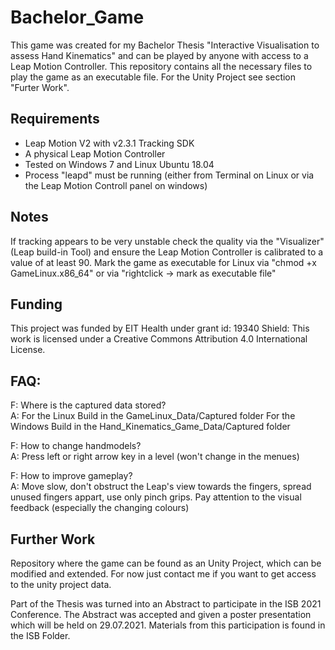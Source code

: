# Bachelor_Game
This game was created for my Bachelor Thesis "Interactive Visualisation to assess Hand Kinematics" 
and can be played by anyone with access to a Leap Motion Controller. This repository contains all the necessary files to play the game as an executable file. 
For the Unity Project see section "Furter Work".

## Requirements 
* Leap Motion V2 with v2.3.1 Tracking SDK 
* A physical Leap Motion Controller 
* Tested on Windows 7 and Linux Ubuntu 18.04
* Process "leapd" must be running (either from Terminal on Linux or via the Leap Motion Controll panel on windows)
 
## Notes 
If tracking appears to be very unstable check the quality via the "Visualizer" (Leap build-in Tool) and ensure the Leap Motion 
Controller is calibrated to a value of at least 90. 
Mark the game as executable for Linux via "chmod +x GameLinux.x86_64" or via "rightclick -> mark as executable file"


## Funding 
This project was funded by EIT Health under grant id: 19340
Shield: 
This work is licensed under a Creative Commons Attribution 4.0 International License.

## FAQ: 
F: Where is the captured data stored?  
A: For the Linux Build in the GameLinux_Data/Captured folder
   For the Windows Build in the Hand_Kinematics_Game_Data/Captured folder

F: How to change handmodels?  
A: Press left or right arrow key in a level (won't change in the menues)

F: How to improve gameplay?  
A: Move slow, don't obstruct the Leap's view towards the fingers, spread unused fingers appart, use only pinch grips.
   Pay attention to the visual feedback (especially the changing colours)
  
## Further Work

Repository where the game can be found as an Unity Project, which can be modified and extended.
For now just contact me if you want to get access to the unity project data.

Part of the Thesis was turned into an Abstract to participate in the ISB 2021 Conference. 
The Abstract was accepted and given a poster presentation which will be held on 29.07.2021.
Materials from this participation is found in the ISB Folder.
